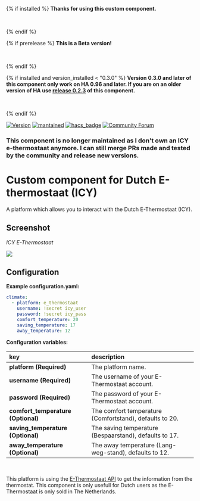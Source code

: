 {% if installed %}
**Thanks for using this custom component.**

<br>


{% endif %}

{% if prerelease %}
**This is a Beta version!**

<br>


{% endif %}

{% if installed and version_installed < "0.3.0" %}
**Version 0.3.0 and later of this component only work on HA 0.96 and later. If you are on an older version of HA use [release 0.2.3](https://github.com/custom-components/climate.e_thermostaat/releases/tag/0.2.3) of this component.**

<br>


{% endif %}

[![Version](https://img.shields.io/badge/version-0.3.3-green.svg?style=for-the-badge)](#)
[![mantained](https://img.shields.io/maintenance/no/2020.svg?style=for-the-badge)](#)
[![hacs_badge](https://img.shields.io/badge/HACS-Default-orange.svg?style=for-the-badge)](https://github.com/custom-components/hacs)
[![Community Forum](https://img.shields.io/badge/community-forum-brightgreen.svg?style=for-the-badge)](https://community.home-assistant.io/t/e-thermostaat-icy/493?u=gerard33)

### This component is no longer maintained as I don't own an ICY e-thermostaat anymore. I can still merge PRs made and tested by the community and release new versions.

# Custom component for Dutch E-thermostaat (ICY)
A platform which allows you to interact with the Dutch E-Thermostaat (ICY).

## Screenshot
_ICY E-Thermostaat_

<kbd>
  <img src="https://github.com/custom-components/climate.e_thermostaat/blob/master/screenshots/e_thermostaat.jpg">
</kbd>

## Configuration
**Example configuration.yaml:**

```yaml
climate:
  - platform: e_thermostaat
    username: !secret icy_user
    password: !secret icy_pass
    comfort_temperature: 20
    saving_temperature: 17
    away_temperature: 12
```

**Configuration variables:**  
  
key | description  
:--- | :---  
**platform (Required)** | The platform name.
**username (Required)** | The username of your E-Thermostaat account.
**password (Required)** | The password of your E-Thermostaat account.
**comfort_temperature (Optional)** | The comfort temperature (Comfortstand), defaults to 20.  
**saving_temperature (Optional)** | The saving temperature (Bespaarstand), defaults to 17.  
**away_temperature (Optional)** | The away temperature (Lang-weg-stand), defaults to 12.  

<br>

This platform is using the [E-Thermostaat API](https://www.e-thermostaat.nl/) to get the information from the thermostat.
This component is only usefull for Dutch users as the E-Thermostaat is only sold in The Netherlands.
